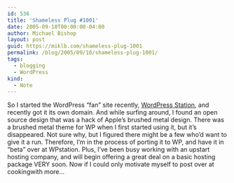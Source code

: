 ```yaml
---
id: 536
title: 'Shameless Plug #1001'
date: 2005-09-10T00:00:00-04:00
author: Michael Bishop
layout: post
guid: https://miklb.com/shameless-plug-1001
permalink: /blog/2005/09/10/shameless-plug-1001/
tags:
  - blogging
  - WordPress
kind:
  - Note
---
```

<p>So I started the WordPress “fan” site recently, <a href="http://wpstation.com">WordPress Station</a>, and recently got it its own domain.  And while surfing around, I found an open source design that was a hack of Apple’s brushed metal design.  There was a brushed metal theme for WP when I first started using it, but it’s disappeared.  Not sure why, but I figured there might be a few who’d want to give it a run.  Therefore, I’m in the process of porting it to WP, and have it in “beta” over at WPstation.  Plus, I’ve been busy working with an upstart hosting company, and will begin offering a great deal on a basic hosting package VERY soon.
Now if I could only motivate myself to post over at cookingwith more…</p>
